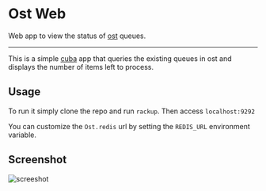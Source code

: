 # Ost Web

Web app to view the status of [ost](https://github.com/soveran/ost) queues.

---

This is a simple [cuba](https://github.com/soveran/cuba) app that queries the existing queues in ost and displays the number of items left to process.

## Usage
To run it simply clone the repo and run `rackup`. Then access `localhost:9292`

You can customize the `Ost.redis` url by setting the `REDIS_URL` environment variable.

## Screenshot
![screeshot](https://s3.amazonaws.com/f.cl.ly/items/0g1o0I2J2c0x1A460r3t/Screen%20Shot%202015-05-20%20at%203.19.03%20PM.png)
